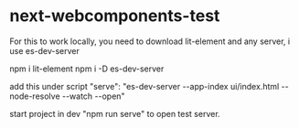 # next-webcomponents-test

For this to work locally, you need to download lit-element and any server, i use es-dev-server

npm i lit-element
npm i -D es-dev-server

add this under script
"serve": "es-dev-server --app-index ui/index.html --node-resolve --watch --open"

start project in dev
"npm run serve" to open test server.
